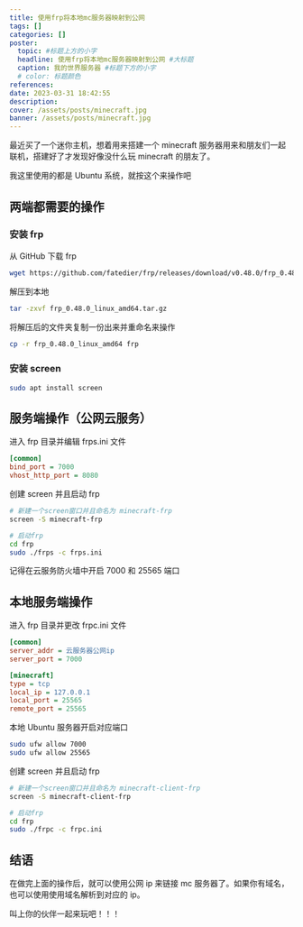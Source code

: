 ```yaml
---
title: 使用frp将本地mc服务器映射到公网
tags: []
categories: []
poster:
  topic: #标题上方的小字
  headline: 使用frp将本地mc服务器映射到公网 #大标题
  caption: 我的世界服务器 #标题下方的小字
  # color: 标题颜色
references:
date: 2023-03-31 18:42:55
description:
cover: /assets/posts/minecraft.jpg
banner: /assets/posts/minecraft.jpg
---
```


最近买了一个迷你主机，想着用来搭建一个 minecraft 服务器用来和朋友们一起联机，搭建好了才发现好像没什么玩 minecraft 的朋友了。

<!-- more -->

我这里使用的都是 Ubuntu 系统，就按这个来操作吧

## 两端都需要的操作

### 安装 frp

从 GitHub 下载 frp

```bash
wget https://github.com/fatedier/frp/releases/download/v0.48.0/frp_0.48.0_linux_amd64.tar.gz
```

解压到本地

```bash
tar -zxvf frp_0.48.0_linux_amd64.tar.gz
```

将解压后的文件夹复制一份出来并重命名来操作

```bash
cp -r frp_0.48.0_linux_amd64 frp
```

### 安装 screen

```bash
sudo apt install screen
```

## 服务端操作（公网云服务）

进入 frp 目录并编辑 frps.ini 文件

```ini
[common]
bind_port = 7000
vhost_http_port = 8080
```

创建 screen 并且启动 frp

```bash
# 新建一个screen窗口并且命名为 minecraft-frp
screen -S minecraft-frp
```

```bash
# 启动frp
cd frp
sudo ./frps -c frps.ini
```

记得在云服务防火墙中开启 7000 和 25565 端口

## 本地服务端操作

进入 frp 目录并更改 frpc.ini 文件

```ini
[common]
server_addr = 云服务器公网ip
server_port = 7000

[minecraft]
type = tcp
local_ip = 127.0.0.1
local_port = 25565
remote_port = 25565
```

本地 Ubuntu 服务器开启对应端口

```bash
sudo ufw allow 7000
sudo ufw allow 25565
```

创建 screen 并且启动 frp

```bash
# 新建一个screen窗口并且命名为 minecraft-client-frp
screen -S minecraft-client-frp
```

```bash
# 启动frp
cd frp
sudo ./frpc -c frpc.ini
```

## 结语

在做完上面的操作后，就可以使用公网 ip 来链接 mc 服务器了。如果你有域名，也可以使用使用域名解析到对应的 ip。

叫上你的伙伴一起来玩吧！！！
